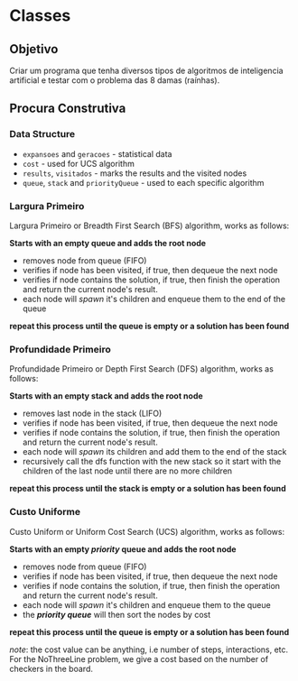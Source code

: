 # Classes

## Objetivo
Criar um programa que tenha diversos tipos de algoritmos de inteligencia artificial e testar com o problema das 8 damas (raínhas).

## Procura Construtiva

### Data Structure

- `expansoes` and `geracoes` - statistical data
- `cost` - used for UCS algorithm
- `results`, `visitados` - marks the results and the visited nodes
- `queue`, `stack` and `priorityQueue` - used to each specific algorithm

### **Largura Primeiro**

Largura Primeiro or Breadth First Search (BFS) algorithm, works as follows:

**Starts with an empty queue and adds the root node**

- removes node from queue (FIFO)
- verifies if node has been visited, if true, then dequeue the next node
- verifies if node contains the solution, if true, then finish the operation and return the current node's result.
- each node will *spawn* it's children and enqueue them to the end of the queue

**repeat this process until the queue is empty or a solution has been found**


### **Profundidade Primeiro**

Profundidade Primeiro or Depth First Search (DFS) algorithm, works as follows:

**Starts with an empty stack and adds the root node**

- removes last node in the stack (LIFO)
- verifies if node has been visited, if true, then dequeue the next node
- verifies if node contains the solution, if true, then finish the operation and return the current node's result.
- each node will *spawn* its children and add them to the end of the stack
- recursively call the dfs function with the new stack so it start with the children of the last node until there are no more children

**repeat this process until the stack is empty or a solution has been found**

### **Custo Uniforme**

Custo Uniform or Uniform Cost Search (UCS) algorithm, works as follows:

**Starts with an empty _priority_ queue and adds the root node**

- removes node from queue (FIFO)
- verifies if node has been visited, if true, then dequeue the next node
- verifies if node contains the solution, if true, then finish the operation and return the current node's result.
- each node will *spawn* it's children and enqueue them to the queue
- the ***priority queue*** will then sort the nodes by cost 

**repeat this process until the queue is empty or a solution has been found**

*note*: the cost value can be anything, i.e number of steps, interactions, etc. For the NoThreeLine problem, we give a cost based on the number of checkers in the board. 
